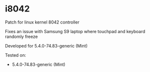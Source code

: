 # i8042
Patch for linux kernel 8042 controller

Fixes an issue with Samsung S9 laptop where touchpad and keyboard randomly freeze

Developed for 5.4.0-74.83-generic (Mint)

Tested on:
* 5.4.0-74.83-generic (Mint)
